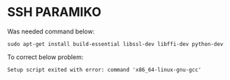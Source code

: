 # SSH PARAMIKO

Was needed command below:

``` shell
sudo apt-get install build-essential libssl-dev libffi-dev python-dev
```

To correct below problem:

``` shell
Setup script exited with error: command 'x86_64-linux-gnu-gcc'
```
